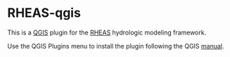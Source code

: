 # RHEAS-qgis

This is a [QGIS](http://www.qgis.org "QGIS") plugin for the
[RHEAS](https://github.com/nasa/RHEAS "RHEAS") hydrologic modeling framework.

Use the QGIS Plugins menu to install the plugin following the QGIS [manual](http://docs.qgis.org/latest/en/docs/user_manual/plugins/plugins.html "manual").

